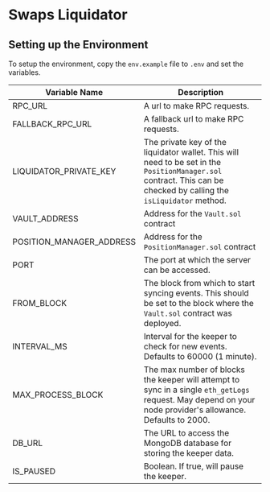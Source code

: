 # Swaps Liquidator

## Setting up the Environment

To setup the environment, copy the `env.example` file to `.env` and set the variables.

| Variable Name                         | Description                                                                                                                                                                                              |
| ------------------------------------- | -------------------------------------------------------------------------------------------------------------------------------------------------------------------------------------------------------- |
| RPC_URL                               | A url to make RPC requests.                                                                                                                                                                              |
| FALLBACK_RPC_URL                      | A fallback url to make RPC requests.                                                                                                                                                                     |
| LIQUIDATOR_PRIVATE_KEY                | The private key of the liquidator wallet. This will need to be set in the `PositionManager.sol` contract. This can be checked by calling the `isLiquidator` method.                                      |
| VAULT_ADDRESS                         | Address for the `Vault.sol` contract                                                                                                                                                                     |
| POSITION_MANAGER_ADDRESS              | Address for the `PositionManager.sol` contract                                                                                                                                                           |
| PORT                                  | The port at which the server can be accessed.                                                                                                                                                            |
| FROM_BLOCK                            | The block from which to start syncing events. This should be set to the block where the `Vault.sol` contract was deployed.                                                                               |
| INTERVAL_MS                           | Interval for the keeper to check for new events. Defaults to 60000 (1 minute).                                                                                                                           |
| MAX_PROCESS_BLOCK                     | The max number of blocks the keeper will attempt to sync in a single `eth_getLogs` request. May depend on your node provider's allowance. Defaults to 2000.                                              |
| DB_URL                                | The URL to access the MongoDB database for storing the keeper data.                                                                                                                                      |
| IS_PAUSED                             | Boolean. If true, will pause the keeper.                                                                                                                                                                 |

